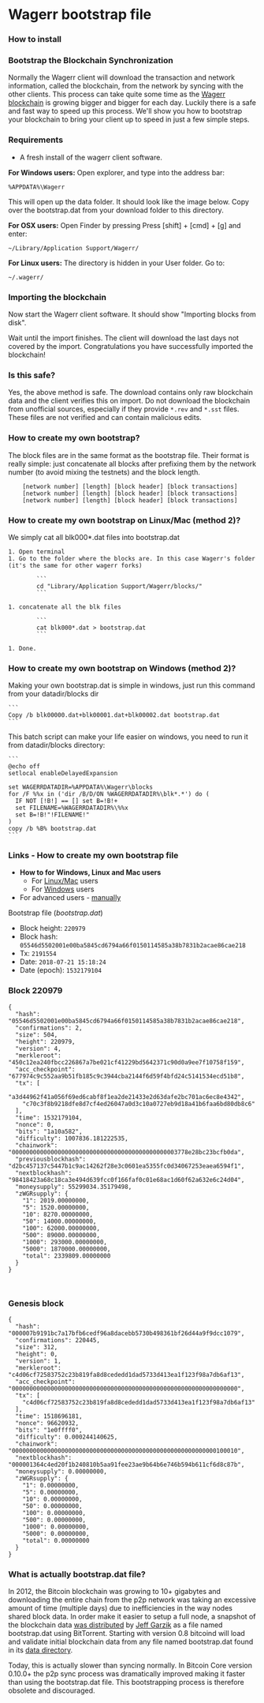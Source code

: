 # Wagerr bootstrap file

### How to install

### Bootstrap the Blockchain Synchronization

Normally the Wagerr client will download the transaction and network information, called the blockchain, from the network by syncing with the other clients. This process can take quite some time as the [Wagerr blockchain](https://blockchain.info/charts/blocks-size) is growing bigger and bigger for each day. Luckily there is a safe and fast way to speed up this process. We'll show you how to bootstrap your blockchain to bring your client up to speed in just a few simple steps.

### Requirements

- A fresh install of the wagerr client software.

**For Windows users:**
Open explorer, and type into the address bar:

	%APPDATA%\Wagerr
    
This will open up the data folder. It should look like the image below. Copy over the bootstrap.dat from your download folder to this directory.

**For OSX users:**
Open Finder by pressing Press [shift] + [cmd] + [g] and enter:

	~/Library/Application Support/Wagerr/
    
**For Linux users:**
The directory is hidden in your User folder. Go to:

	~/.wagerr/
    
### Importing the blockchain
Now start the Wagerr client software. It should show "Importing blocks from disk".

Wait until the import finishes. The client will download the last days not covered by the import. Congratulations you have successfully imported the blockchain!

### Is this safe?

Yes, the above method is safe. The download contains only raw blockchain data and the client verifies this on import. Do not download the blockchain from unofficial sources, especially if they provide `*.rev` and `*.sst` files. These files are not verified and can contain malicious edits.

### How to create my own bootstrap?

The block files are in the same format as the bootstrap file. Their format is really simple: just concatenate all blocks after prefixing them by the network number (to avoid mixing the testnets) and the block length. 

        [network number] [length] [block header] [block transactions]
        [network number] [length] [block header] [block transactions]
        [network number] [length] [block header] [block transactions]

### How to create my own bootstrap on Linux/Mac (method 2)?

We simply cat all blk000*.dat files into bootstrap.dat

    1. Open terminal
    1. Go to the folder where the blocks are. In this case Wagerr's folder (it's the same for other wagerr forks)

            ```            
            cd "Library/Application Support/Wagerr/blocks/"
            ```

    1. concatenate all the blk files
            
            ```        
            cat blk000*.dat > bootstrap.dat
            ```

    1. Done.

### How to create my own bootstrap on Windows (method 2)?

Making your own bootstrap.dat is simple in windows, just run this command from your datadir/blocks dir

    ```
    Copy /b blk00000.dat+blk00001.dat+blk00002.dat bootstrap.dat
    ```

This batch script can make your life easier on windows, you need to run it from datadir/blocks directory:

    ```
    @echo off 
    setlocal enableDelayedExpansion 

    set WAGERRDATADIR=%APPDATA%\Wagerr\blocks
    for /F %%x in ('dir /B/D/ON %WAGERRDATADIR%\blk*.*') do (
      IF NOT [!B!] == [] set B=!B!+
      set FILENAME=%WAGERRDATADIR%\%%x
      set B=!B!"!FILENAME!"
    )
    copy /b %B% bootstrap.dat
    ```

### Links - How to create my own bootstrap file

  - **How to for Windows, Linux and Mac users**
    - For [Linux/Mac](./../../#how-to-create-my-own-bootstrap-on-linuxmac-method-2) users
    - For [Windows](./../../#how-to-create-my-own-bootstrap-on-windows-method-2) users
  - For advanced users - [manually](./../../#how-to-create-my-own-bootstrap)

Bootstrap file (_bootstrap.dat_)
 - Block height: `220979`
 - Block hash: `05546d5502001e00ba5845cd6794a66f0150114585a38b7831b2acae86cae218`
 - Tx: `2191554`
 - Date: `2018-07-21 15:18:24`
 - Date (epoch): `1532179104`

### Block 220979
```
{
  "hash": "05546d5502001e00ba5845cd6794a66f0150114585a38b7831b2acae86cae218",
  "confirmations": 2,
  "size": 504,
  "height": 220979,
  "version": 4,
  "merkleroot": "450c12ea240fbcc226867a7be021cf41229bd5642371c90d0a9ee7f10758f159",
  "acc_checkpoint": "677974c9c552aa9b51fb185c9c3944cba2144f6d59f4bfd24c5141534ecd51b8",
  "tx": [
    "a3d44962f41a056f69ed6cabf8f1ea2de21433e2d63dafe2bc701ac6ec8e4342",
    "c70c3f8b9218dfe8d7cf4ed26047a0d3c10a0727eb9d18a41b6faa6bd80db8c6"
  ],
  "time": 1532179104,
  "nonce": 0,
  "bits": "1a10a582",
  "difficulty": 1007836.181222535,
  "chainwork": "00000000000000000000000000000000000000000000003778e28bc23bcfb0da",
  "previousblockhash": "d2bc457137c5447b1c9ac14262f28e3c0601ea5355fc0d34067253eaea6594f1",
  "nextblockhash": "98418423a68c18ca3e494d639fcc0f166faf0c01e68ac1d60f62a632e6c24d04",
  "moneysupply": 55299034.35179498,
  "zWGRsupply": {
    "1": 2019.00000000,
    "5": 1520.00000000,
    "10": 8270.00000000,
    "50": 14000.00000000,
    "100": 62000.00000000,
    "500": 89000.00000000,
    "1000": 293000.00000000,
    "5000": 1870000.00000000,
    "total": 2339809.00000000
  }
}



```

### Genesis block
```
{
  "hash": "000007b9191bc7a17bfb6cedf96a8dacebb5730b498361bf26d44a9f9dcc1079",
  "confirmations": 220445,
  "size": 312,
  "height": 0,
  "version": 1,
  "merkleroot": "c4d06cf72583752c23b819fa8d8cededd1dad5733d413ea1f123f98a7db6af13",
  "acc_checkpoint": "0000000000000000000000000000000000000000000000000000000000000000",
  "tx": [
    "c4d06cf72583752c23b819fa8d8cededd1dad5733d413ea1f123f98a7db6af13"
  ],
  "time": 1518696181,
  "nonce": 96620932,
  "bits": "1e0ffff0",
  "difficulty": 0.000244140625,
  "chainwork": "0000000000000000000000000000000000000000000000000000000000100010",
  "nextblockhash": "000001364c4ed20f1b240810b5aa91fee23ae9b64b6e746b594b611cf6d8c87b",
  "moneysupply": 0.00000000,
  "zWGRsupply": {
    "1": 0.00000000,
    "5": 0.00000000,
    "10": 0.00000000,
    "50": 0.00000000,
    "100": 0.00000000,
    "500": 0.00000000,
    "1000": 0.00000000,
    "5000": 0.00000000,
    "total": 0.00000000
  }
}

```

### What is actually bootstrap.dat file?

In 2012, the Bitcoin blockchain was growing to 10+ gigabytes and downloading the entire chain from the p2p network was taking an excessive amount of time (multiple days) due to inefficiencies in the way nodes shared block data. In order make it easier to setup a full node, a snapshot of the blockchain data [was distributed](https://bitcointalk.org/index.php?topic=145386.0) by [Jeff Garzik](https://github.com/jgarzik) as a file named bootstrap.dat using BitTorrent. Starting with version 0.8 bitcoind will load and validate initial blockchain data from any file named bootstrap.dat found in its [data directory](https://en.bitcoin.it/wiki/Data_directory#Default_Location).

Today, this is actually slower than syncing normally. In Bitcoin Core version 0.10.0+ the p2p sync process was dramatically improved making it faster than using the bootstrap.dat file. This bootstrapping process is therefore obsolete and discouraged.
